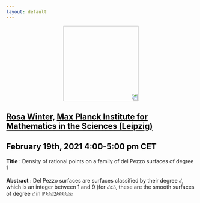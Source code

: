 ```yaml
---
layout: default
---
```


<p align="center">
  <img width="200" height="200" style="transform: rotate(0.5turn);" src="https://upload.wikimedia.org/wikipedia/commons/1/18/Rational_points_of_bounded_height_outside_the_27_lines_on_Clebsch%27s_diagonal_cubic_surface.png">
</p>

## <a href="https://personal-homepages.mis.mpg.de/winter/" style="color:black">Rosa Winter,</a> <a href="https://www.mis.mpg.de/" style="color:black">Max Planck Institute for Mathematics in the Sciences (Leipzig)</a>
## <c style="color:black">February 19th, 2021  4:00-5:00 pm CET</c>

<b>Title</b> : Density of rational points on a family of del Pezzo surfaces of degree 1
<br>
<br>
<b>Abstract</b> : Del Pezzo surfaces are surfaces classified by their degree <math><mi>d</mi></math>, which is an integer between 1 
and 9 (for <math><mi>d</mi></math>&ge;<math><mi>3</mi></math>, these are the smooth surfaces of degree <math><mi>d</mi></math> in &#x2119;<math><mover><mi></mi><math><mi>k</mi></math>, we know that the set of <math><mi>k</mi></math>-rational points is Zariski dense provided that the surface has one <math><mi>k</mi></math>-rational point to start with (that lies outside a specific subset of the surface for degree <math><mi>2</mi></math>). However, for del Pezzo surfaces of degree 1 over a field <math><mi>k</mi></math>, even though we know that they always contain at least one <math><mi>k</mi></math>-rational point, we do not know if the set of <math><mi>k</mi></math>-rational points is Zariski dense in general. I will talk about a result that is joint work with Julie Desjardins, in which we give sufficient conditions for the set of <math><mi>k</mi></math>-rational points on a specific family of del Pezzo surfaces of degree 1 to be Zariski dense, where <math><mi>k</mi></math> is any infinite field of characteristic 0. These conditions are necessary if <math><mi>k</mi></math> is finitely generated over &#x211A;. I will compare this to previous results.
